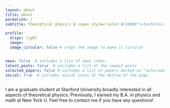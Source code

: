 ```yaml
---
layout: about
title: about
permalink: /
subtitle: theoretical physics @ <span style="color:#C10000">stanford</span>.

profile:
  align: right
  image: 
  image_circular: false # crops the image to make it circular


news: false  # includes a list of news items
latest_posts: false  # includes a list of the newest posts
selected_papers: false # includes a list of papers marked as "selected={true}"
social: true  # includes social icons at the bottom of the page
---
```


I am a graduate student at Stanford University broadly interested in all aspects of theoretical physics. Previously, I earned my B.A. in physics and math at New York U. Feel free to contact me if you have any questions!
